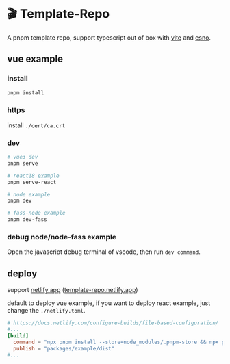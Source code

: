 # 🎬 Template-Repo

A pnpm template repo, support typescript out of box with [vite](https://github.com/vitejs/vite) and [esno](https://github.com/esbuild-kit/esno).

## vue example

### install

```sh
pnpm install
```

### https

install `./cert/ca.crt`

### dev

```sh
# vue3 dev
pnpm serve

# react18 example
pnpm serve-react

# node example
pnpm dev

# fass-node example
pnpm dev-fass
```

### debug node/node-fass example

Open the javascript debug terminal of vscode, then run `dev command`.

## deploy

support [netlify.app](https://netlify.app) ([template-repo.netlify.app](https://template-repo.netlify.app))

default to deploy vue example, if you want to deploy react example, just change the `./netlify.toml`.

```toml
# https://docs.netlify.com/configure-builds/file-based-configuration/
#...
[build]
  command = "npx pnpm install --store=node_modules/.pnpm-store && npx pnpm build"
  publish = "packages/example/dist"
#...
```
